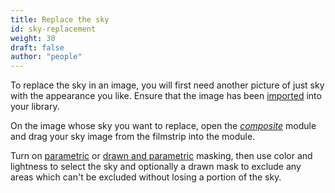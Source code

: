 ```yaml
---
title: Replace the sky
id: sky-replacement
weight: 30
draft: false
author: "people"
---
```


To replace the sky in an image, you will first need another picture of
just sky with the appearance you like.  Ensure that the image has been
[imported](../module-reference/utility-modules/lighttable/import.md)
into your library.

On the image whose sky you want to replace, open the
[_composite_](../module-reference/processing-modules/composite.md)
module and drag your sky image from the filmstrip into the module.

Turn on [parametric](../darkroom/masking-and-blending/masks/parametric.md)
or [drawn and parametric](../darkroom/masking-and-blending/masks/drawn-and-parametric.md)
masking, then use color and lightness to select the sky and optionally
a drawn mask to exclude any areas which can't be excluded without
losing a portion of the sky.
